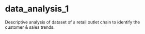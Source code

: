 # data_analysis_1
Descriptive analysis of dataset of a retail outlet chain to identify the customer &amp; sales trends.
